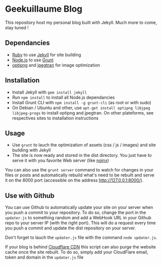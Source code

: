 Geekuillaume Blog
=================

This repository host my personal blog built with Jekyll.
Much more to come, stay tuned !

Dependancies
------------

- [Ruby](http://www.ruby-lang.org/en/) to use [Jekyll](http://jekyllrb.com/) for site building
- [Node.js](http://nodejs.org/) to use [Grunt](http://gruntjs.com/)
- [optipng](http://optipng.sourceforge.net/) and [jpegtran](http://jpegclub.org/jpegtran/) for image optimization

Installation
------------

- Install Jekyll with `gem install jekyll`
- Run `npm install` to install all Node.js dependancies
- Install Grunt CLI with `npm install -g grunt-cli` (as root or with sudo)
- On Debian / Ubuntu and other, use `apt-get install optipng libjpeg libjpeg-progs` to install optipng and jpegtran. On other plateforms, see respectives sites to installation instructions

Usage
-----

- Use `grunt` to lauch the optimization of assets (css / js / images) and site building with Jekyll
- The site is now ready and stored in the dist directory. You just have to serve it with you favorite Web server (like [nginx](http://nginx.org/))

You can also use the `grunt server` command to watch for changes in your files or posts and automatically rebuild what's need to be rebuilt and serve it on the 8000 port (accessible on the address http://127.0.0.1:8000/).

Use with Github
---------------

You can use Github to automatically update your site on your server when you push a commit to your repository.
To do so, change the port in the `updater.js` to something random and add a WebHook URL in your Github repo to your server IP (with the right port). This will do a request every time you push a commit and update the dist repository on your server.

Don't forget to lauch the `updater.js` file with the command `node updater.js`.

If your blog is behind [Cloudflare CDN](https://www.cloudflare.com/) this script can also purge the website cache once the site rebuilt. To do so, simply add your CloudFlare email, token and domain in the `updater.js` file
